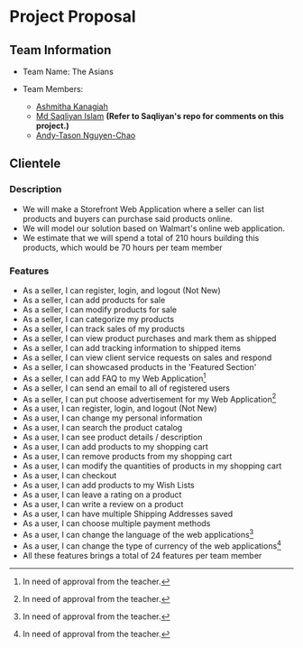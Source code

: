 # Project Proposal

## Team Information

- Team Name: The Asians

- Team Members:
  - [Ashmitha Kanagiah](https://github.com/ashmyytaa)
  - [Md Saqliyan Islam](https://github.com/SaqSaq815)  **(Refer to Saqliyan's repo for comments on this project.)**
  - [Andy-Tason Nguyen-Chao](https://github.com/DHay10)
  
## Clientele

### Description

- We will make a Storefront Web Application where a seller can list products and buyers can purchase said products online.
- We will model our solution based on Walmart's online web application.
- We estimate that we will spend a total of 210 hours building this products, which would be 70 hours per team member

### Features

- As a seller, I can register, login, and logout (Not New)
- As a seller, I can add products for sale
- As a seller, I can modify products for sale
- As a seller, I can categorize my products
- As a seller, I can track sales of my products
- As a seller, I can view product purchases and mark them as shipped
- As a seller, I can add tracking information to shipped items
- As a seller, I can view client service requests on sales and respond
- As a seller, I can showcased products in the 'Featured Section'
- As a seller, I can add FAQ to my Web Application[^1]
- As a seller, I can send an email to all of registered users
- As a seller, I can put choose advertisement for my Web Application[^1]
- As a user, I can register, login, and logout (Not New)
- As a user, I can change my personal information
- As a user, I can search the product catalog
- As a user, I can see product details / description
- As a user, I can add products to my shopping cart
- As a user, I can remove products from my shopping cart
- As a user, I can modify the quantities of products in my shopping cart
- As a user, I can checkout
- As a user, I can add products to my Wish Lists
- As a user, I can leave a rating on a product
- As a user, I can write a review on a product
- As a user, I can have multiple Shipping Addresses saved
- As a user, I can choose multiple payment methods
- As a user, I can change the language of the web applications[^1]
- As a user, I can change the type of currency of the web applications[^1]
- All these features brings a total of 24 features per team member

[^1]: In need of approval from the teacher.


